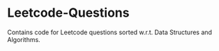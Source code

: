 # Leetcode-Questions

Contains code for Leetcode questions sorted w.r.t. Data Structures and Algorithms.
